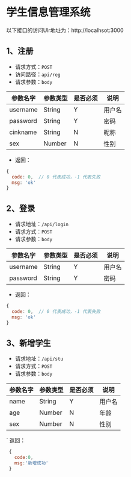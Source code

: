 # 学生信息管理系统
以下接口的访问Ulr地址为：http://localhsot:3000
## 1、注册

  - 请求方式：`POST`
  - 访问路径：`api/reg`
  - 请求参数：`body`

 | 参数名字 | 参数类型 | 是否必须 | 说明 |
 | ---- | ---- | ---- | ---- |
 | username | String | Y | 用户名 |
 | password | String | Y | 密码 |
 | cinkname | String | N | 昵称 |
 | sex | Number | N | 性别 | 

 - 返回：
```js
{
  code: 0,  // 0 代表成功，-1 代表失败
  msg: 'ok'
}
```

## 2、登录

- 请求地址：`/api/login`
- 请求方式：`POST`
- 请求参数：`body`

| 参数名字 | 参数类型 | 是否必须 | 说明 |
| --- | --- |--- | --- |
| username | String | Y | 用户名 |
| password | String | Y | 密码 |

- 返回：
```js
{
  code: 0,  // 0 代表成功，-1 代表失败
  msg: 'ok'
}
```

## 3、新增学生

- 请求地址：`/api/stu`
- 请求方式：`POST`
- 请求参数：`body`

| 参数名字 | 参数类型 | 是否必须 | 说明 |
| --- | --- |--- | --- |
| name | String | Y | 用户名 |
| age | Number | N | 年龄 |
| sex | Number | N | 性别 |

` 返回：
``` js
 {
   code:0,
   msg:'新增成功'
 }